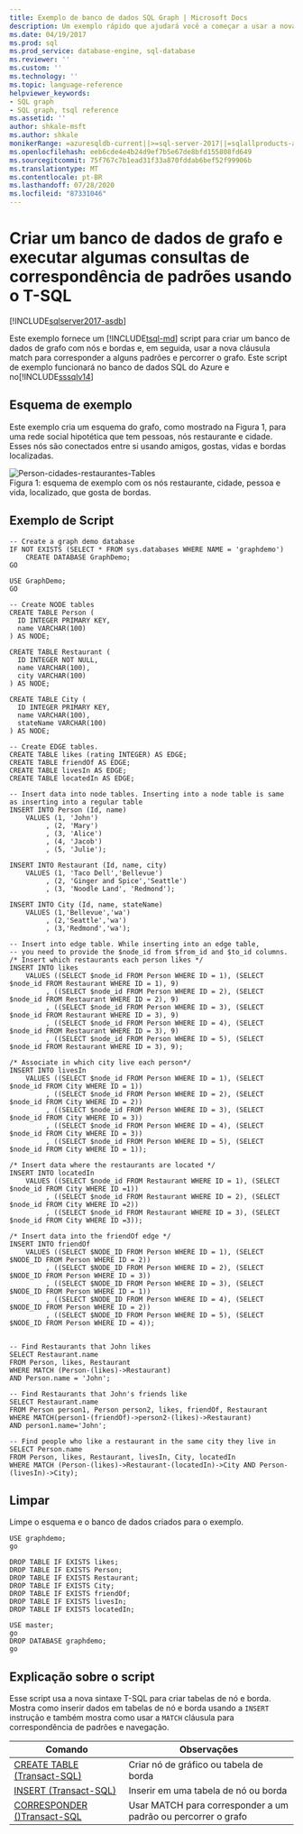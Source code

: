 ```yaml
---
title: Exemplo de banco de dados SQL Graph | Microsoft Docs
description: Um exemplo rápido que ajudará você a começar a usar a nova sintaxe introduzida no banco de dados do SQL Graph.
ms.date: 04/19/2017
ms.prod: sql
ms.prod_service: database-engine, sql-database
ms.reviewer: ''
ms.custom: ''
ms.technology: ''
ms.topic: language-reference
helpviewer_keywords:
- SQL graph
- SQL graph, tsql reference
ms.assetid: ''
author: shkale-msft
ms.author: shkale
monikerRange: =azuresqldb-current||>=sql-server-2017||=sqlallproducts-allversions||>=sql-server-linux-2017||=azuresqldb-mi-current
ms.openlocfilehash: eeb6cde4e4b24d9ef7b5e67de8bfd155808fd649
ms.sourcegitcommit: 75f767c7b1ead31f33a870fddab6bef52f99906b
ms.translationtype: MT
ms.contentlocale: pt-BR
ms.lasthandoff: 07/28/2020
ms.locfileid: "87331046"
---
```

# <a name="create-a-graph-database-and-run-some-pattern-matching-queries-using-t-sql"></a>Criar um banco de dados de grafo e executar algumas consultas de correspondência de padrões usando o T-SQL

[!INCLUDE[sqlserver2017-asdb](../../includes/applies-to-version/sqlserver2017-asdb.md)]

Este exemplo fornece um [!INCLUDE[tsql-md](../../includes/tsql-md.md)] script para criar um banco de dados de grafo com nós e bordas e, em seguida, usar a nova cláusula match para corresponder a alguns padrões e percorrer o grafo. Este script de exemplo funcionará no banco de dados SQL do Azure e no[!INCLUDE[sssqlv14](../../includes/sssqlv14-md.md)]  

## <a name="sample-schema"></a>Esquema de exemplo

Este exemplo cria um esquema do grafo, como mostrado na Figura 1, para uma rede social hipotética que tem pessoas, nós restaurante e cidade. Esses nós são conectados entre si usando amigos, gostas, vidas e bordas localizadas.

![Person-cidades-restaurantes-Tables](../../relational-databases/graphs/media/person-cities-restaurants-tables.png "Exemplo de banco de dados SQL Graph")  
Figura 1: esquema de exemplo com os nós restaurante, cidade, pessoa e vida, localizado, que gosta de bordas.

## <a name="sample-script"></a>Exemplo de Script

```
-- Create a graph demo database
IF NOT EXISTS (SELECT * FROM sys.databases WHERE NAME = 'graphdemo')
    CREATE DATABASE GraphDemo;
GO

USE GraphDemo;
GO

-- Create NODE tables
CREATE TABLE Person (
  ID INTEGER PRIMARY KEY,
  name VARCHAR(100)
) AS NODE;

CREATE TABLE Restaurant (
  ID INTEGER NOT NULL,
  name VARCHAR(100),
  city VARCHAR(100)
) AS NODE;

CREATE TABLE City (
  ID INTEGER PRIMARY KEY,
  name VARCHAR(100),
  stateName VARCHAR(100)
) AS NODE;

-- Create EDGE tables. 
CREATE TABLE likes (rating INTEGER) AS EDGE;
CREATE TABLE friendOf AS EDGE;
CREATE TABLE livesIn AS EDGE;
CREATE TABLE locatedIn AS EDGE;

-- Insert data into node tables. Inserting into a node table is same as inserting into a regular table
INSERT INTO Person (Id, name)
    VALUES (1, 'John')
         , (2, 'Mary')
         , (3, 'Alice')
         , (4, 'Jacob')
         , (5, 'Julie');

INSERT INTO Restaurant (Id, name, city)
    VALUES (1, 'Taco Dell','Bellevue')
         , (2, 'Ginger and Spice','Seattle')
         , (3, 'Noodle Land', 'Redmond');

INSERT INTO City (Id, name, stateName)
    VALUES (1,'Bellevue','wa')
         , (2,'Seattle','wa')
         , (3,'Redmond','wa');

-- Insert into edge table. While inserting into an edge table,
-- you need to provide the $node_id from $from_id and $to_id columns.
/* Insert which restaurants each person likes */
INSERT INTO likes 
    VALUES ((SELECT $node_id FROM Person WHERE ID = 1), (SELECT $node_id FROM Restaurant WHERE ID = 1), 9)
         , ((SELECT $node_id FROM Person WHERE ID = 2), (SELECT $node_id FROM Restaurant WHERE ID = 2), 9)
         , ((SELECT $node_id FROM Person WHERE ID = 3), (SELECT $node_id FROM Restaurant WHERE ID = 3), 9)
         , ((SELECT $node_id FROM Person WHERE ID = 4), (SELECT $node_id FROM Restaurant WHERE ID = 3), 9)
         , ((SELECT $node_id FROM Person WHERE ID = 5), (SELECT $node_id FROM Restaurant WHERE ID = 3), 9);

/* Associate in which city live each person*/
INSERT INTO livesIn 
    VALUES ((SELECT $node_id FROM Person WHERE ID = 1), (SELECT $node_id FROM City WHERE ID = 1))
         , ((SELECT $node_id FROM Person WHERE ID = 2), (SELECT $node_id FROM City WHERE ID = 2))
         , ((SELECT $node_id FROM Person WHERE ID = 3), (SELECT $node_id FROM City WHERE ID = 3))
         , ((SELECT $node_id FROM Person WHERE ID = 4), (SELECT $node_id FROM City WHERE ID = 3))
         , ((SELECT $node_id FROM Person WHERE ID = 5), (SELECT $node_id FROM City WHERE ID = 1));

/* Insert data where the restaurants are located */
INSERT INTO locatedIn 
    VALUES ((SELECT $node_id FROM Restaurant WHERE ID = 1), (SELECT $node_id FROM City WHERE ID =1))
         , ((SELECT $node_id FROM Restaurant WHERE ID = 2), (SELECT $node_id FROM City WHERE ID =2))
         , ((SELECT $node_id FROM Restaurant WHERE ID = 3), (SELECT $node_id FROM City WHERE ID =3));

/* Insert data into the friendOf edge */
INSERT INTO friendOf 
    VALUES ((SELECT $NODE_ID FROM Person WHERE ID = 1), (SELECT $NODE_ID FROM Person WHERE ID = 2))
         , ((SELECT $NODE_ID FROM Person WHERE ID = 2), (SELECT $NODE_ID FROM Person WHERE ID = 3))
         , ((SELECT $NODE_ID FROM Person WHERE ID = 3), (SELECT $NODE_ID FROM Person WHERE ID = 1))
         , ((SELECT $NODE_ID FROM Person WHERE ID = 4), (SELECT $NODE_ID FROM Person WHERE ID = 2))
         , ((SELECT $NODE_ID FROM Person WHERE ID = 5), (SELECT $NODE_ID FROM Person WHERE ID = 4));


-- Find Restaurants that John likes
SELECT Restaurant.name
FROM Person, likes, Restaurant
WHERE MATCH (Person-(likes)->Restaurant)
AND Person.name = 'John';

-- Find Restaurants that John's friends like
SELECT Restaurant.name 
FROM Person person1, Person person2, likes, friendOf, Restaurant
WHERE MATCH(person1-(friendOf)->person2-(likes)->Restaurant)
AND person1.name='John';

-- Find people who like a restaurant in the same city they live in
SELECT Person.name
FROM Person, likes, Restaurant, livesIn, City, locatedIn
WHERE MATCH (Person-(likes)->Restaurant-(locatedIn)->City AND Person-(livesIn)->City);
```

## <a name="clean-up"></a>Limpar  
Limpe o esquema e o banco de dados criados para o exemplo.

```
USE graphdemo;
go

DROP TABLE IF EXISTS likes;
DROP TABLE IF EXISTS Person;
DROP TABLE IF EXISTS Restaurant;
DROP TABLE IF EXISTS City;
DROP TABLE IF EXISTS friendOf;
DROP TABLE IF EXISTS livesIn;
DROP TABLE IF EXISTS locatedIn;

USE master;
go
DROP DATABASE graphdemo;
go
```

## <a name="script-explanation"></a>Explicação sobre o script  
Esse script usa a nova sintaxe T-SQL para criar tabelas de nó e borda. Mostra como inserir dados em tabelas de nó e borda usando a `INSERT` instrução e também mostra como usar a `MATCH` cláusula para correspondência de padrões e navegação.

|Comando    |Observações
|---  |---  |
|[CREATE TABLE &#40;Transact-SQL&#41;](../../t-sql/statements/create-table-sql-graph.md)  |Criar nó de gráfico ou tabela de borda  |
|[INSERT &#40;Transact-SQL&#41;](../../t-sql/statements/insert-sql-graph.md)  |Inserir em uma tabela de nó ou borda  |
|[CORRESPONDER &#40;&#41;Transact-SQL](../../t-sql/queries/match-sql-graph.md)  |Usar MATCH para corresponder a um padrão ou percorrer o grafo  |

